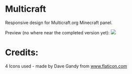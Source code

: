Multicraft
==========

Responsive design for Multicraft.org Minecraft panel.


Preview (no where near the completed version yet):
<img src="http://i.imgur.com/6uE0yNr.png">




Credits:
==========

4 Icons used - made by Dave Gandy from <a href="http://www.flaticon.com" title="Flaticon">www.flaticon.com</a>
